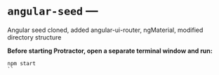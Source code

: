 # `angular-seed` — 
Angular seed cloned, added angular-ui-router, ngMaterial, modified directory structure 


**Before starting Protractor, open a separate terminal window and run:**

```
npm start
``
